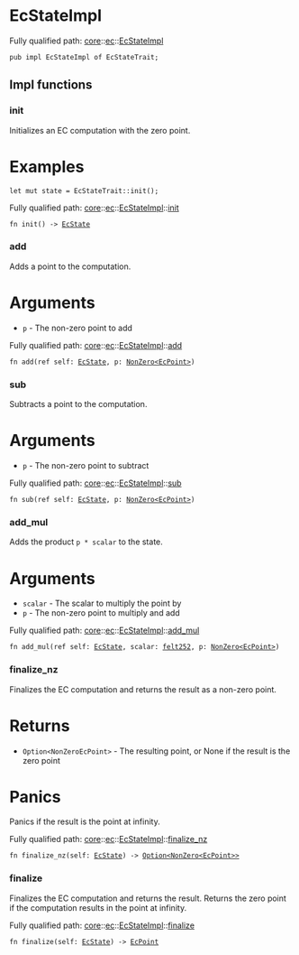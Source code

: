 # EcStateImpl

Fully qualified path: [core](./core.md)::[ec](./core-ec.md)::[EcStateImpl](./core-ec-EcStateImpl.md)

<pre><code class="language-cairo">pub impl EcStateImpl of EcStateTrait;</code></pre>

## Impl functions

### init

Initializes an EC computation with the zero point.
# Examples

```cairo
let mut state = EcStateTrait::init();
```

Fully qualified path: [core](./core.md)::[ec](./core-ec.md)::[EcStateImpl](./core-ec-EcStateImpl.md)::[init](./core-ec-EcStateImpl.md#init)

<pre><code class="language-cairo">fn init() -&gt; <a href="core-ec-EcState.html">EcState</a></code></pre>


### add

Adds a point to the computation.
# Arguments

- `p` - The non-zero point to add

Fully qualified path: [core](./core.md)::[ec](./core-ec.md)::[EcStateImpl](./core-ec-EcStateImpl.md)::[add](./core-ec-EcStateImpl.md#add)

<pre><code class="language-cairo">fn add(ref self: <a href="core-ec-EcState.html">EcState</a>, p: <a href="core-zeroable-NonZero.html">NonZero&lt;EcPoint&gt;</a>)</code></pre>


### sub

Subtracts a point to the computation.
# Arguments

- `p` - The non-zero point to subtract

Fully qualified path: [core](./core.md)::[ec](./core-ec.md)::[EcStateImpl](./core-ec-EcStateImpl.md)::[sub](./core-ec-EcStateImpl.md#sub)

<pre><code class="language-cairo">fn sub(ref self: <a href="core-ec-EcState.html">EcState</a>, p: <a href="core-zeroable-NonZero.html">NonZero&lt;EcPoint&gt;</a>)</code></pre>


### add_mul

Adds the product `p * scalar` to the state.
# Arguments

- `scalar` - The scalar to multiply the point by
- `p` - The non-zero point to multiply and add

Fully qualified path: [core](./core.md)::[ec](./core-ec.md)::[EcStateImpl](./core-ec-EcStateImpl.md)::[add_mul](./core-ec-EcStateImpl.md#add_mul)

<pre><code class="language-cairo">fn add_mul(ref self: <a href="core-ec-EcState.html">EcState</a>, scalar: <a href="core-felt252.html">felt252</a>, p: <a href="core-zeroable-NonZero.html">NonZero&lt;EcPoint&gt;</a>)</code></pre>


### finalize_nz

Finalizes the EC computation and returns the result as a non-zero point.
# Returns

- `Option<NonZeroEcPoint>` - The resulting point, or None if the result is the zero point
# Panics

Panics if the result is the point at infinity.

Fully qualified path: [core](./core.md)::[ec](./core-ec.md)::[EcStateImpl](./core-ec-EcStateImpl.md)::[finalize_nz](./core-ec-EcStateImpl.md#finalize_nz)

<pre><code class="language-cairo">fn finalize_nz(self: <a href="core-ec-EcState.html">EcState</a>) -&gt; <a href="core-option-Option.html">Option&lt;NonZero&lt;EcPoint&gt;&gt;</a></code></pre>


### finalize

Finalizes the EC computation and returns the result.
Returns the zero point if the computation results in the point at infinity.

Fully qualified path: [core](./core.md)::[ec](./core-ec.md)::[EcStateImpl](./core-ec-EcStateImpl.md)::[finalize](./core-ec-EcStateImpl.md#finalize)

<pre><code class="language-cairo">fn finalize(self: <a href="core-ec-EcState.html">EcState</a>) -&gt; <a href="core-ec-EcPoint.html">EcPoint</a></code></pre>


